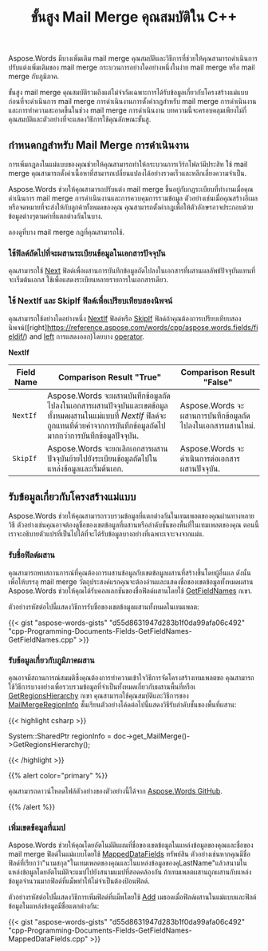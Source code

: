 ﻿---
title: ขั้นสูง Mail Merge คุณสมบัติใน C++
second_title: Aspose.Words สำหรับ C++
articleTitle: ขั้นสูง Mail Merge งคุณ
linktitle: ขั้นสูง Mail Merge งคุณ
type: docs
description: "Aspose.Words สำหรับ C++ ให้บางขั้นสูง mail merge คุณสมบัติที่ช่วยให้คุณสามารถดำเนินการต่อไป mail merge การปรับแต่ง ตัวอย่างเช่นการได้รับข้อมูลเกี่ยวกับโครงสร้างแม่แบบกฎการตั้งค่าการทำความสะอาดหลังจาก mail merge การดำเนินงานและอื่นๆ."
keywords: "use advanced mail merge features c++"
weight: 50
url: /th/cpp/advanced-mail-merge-features/
---

Aspose.Words มีบางเพิ่มเติม mail merge คุณสมบัติและวิธีการที่ช่วยให้คุณสามารถดำเนินการปรับแต่งเพิ่มเติมของ mail merge กระบวนการอย่างใดอย่างหนึ่งในง่าย mail merge หรือ mail merge กับภูมิภาค.

ขั้นสูง mail merge คุณสมบัติรวมถึงแต่ไม่จำกัดเฉพาะการได้รับข้อมูลเกี่ยวกับโครงสร้างแม่แบบก่อนที่จะดำเนินการ mail merge การดำเนินงานการตั้งค่ากฎสำหรับ mail merge การดำเนินงานและการทำความสะอาดขึ้นในช่วง mail merge การดำเนินงาน บทความนี้จะครอบคลุมเพียงไม่กี่คุณสมบัติและตัวอย่างที่จะแสดงวิธีการใช้คุณลักษณะขั้นสู.

## กำหนดกฎสำหรับ Mail Merge การดำเนินงาน

การเพิ่มกฎลงในแม่แบบของคุณช่วยให้คุณสามารถทำให้กระบวนการเวิร์กโฟลว์มีประสิท ใช้ mail merge คุณสามารถตั้งค่าเนื้อหาที่สามารถเปลี่ยนแปลงได้อย่างรวดเร็วและหลีกเลี่ยงความจำเป็น.

Aspose.Words ช่วยให้คุณสามารถปรับแต่ง mail merge ขึ้นอยู่กับกฎระเบียบที่ทำงานเมื่อคุณดำเนินการ mail merge การดำเนินงานและการควบคุมการรวมข้อมูล ตัวอย่างเช่นเมื่อคุณสร้างอีเมลหรือจดหมายที่จะส่งให้กับลูกค้าทั้งหมดของคุณ คุณสามารถตั้งค่ากฎเพื่อให้ตัวอักษรอาจประกอบด้วยข้อมูลต่างๆตามค่าที่แตกต่างกันในบาง.

ลองดูที่บาง mail merge กฎที่คุณสามารถใช้.

### ใช้ฟิลด์ถัดไปที่จะผสานระเบียนข้อมูลในเอกสารปัจจุบัน

คุณสามารถใช้ [Next](https://reference.aspose.com/words/cpp/aspose.words.fields/fieldnext/) ฟิลด์เพื่อผสานการบันทึกข้อมูลถัดไปลงในเอกสารที่ผสานผลลัพธ์ปัจจุบันแทนที่จะเริ่มต้นเอกส ใช้เพื่อแสดงระเบียนหลายรายการในเอกสารเดียว.

### ใช้ NextIf และ SkipIf ฟิลด์เพื่อเปรียบเทียบสองนิพจน์

คุณสามารถใช้อย่างใดอย่างหนึ่ง [NextIf](https://reference.aspose.com/words/cpp/aspose.words.fields/fieldnextif) ฟิลด์หรือ [SkipIf](https://reference.aspose.com/words/cpp/aspose.words.fields/fieldskipif/) ฟิลด์ถ้าคุณต้องการเปรียบเทียบสองนิพจน์([right]https://reference.aspose.com/words/cpp/aspose.words.fields/fieldif/) and [left](https://reference.aspose.com/words/cpp/aspose.words.fields/fieldif/get_leftexpression/) การแสดงออก)โดยบาง [operator](https://reference.aspose.com/words/cpp/aspose.words.fields/fieldskipif/get_comparisonoperator/).

**NextIf**

| **Field Name** | **Comparison Result "True"** | **Comparison Result "False"** |
| -------------- | ------------------------------------------------------------ | ------------------------------------------------------------ |
| `NextIf` | Aspose.Words จะผสานบันทึกข้อมูลถัดไปลงในเอกสารผสานปัจจุบันและเขตข้อมูลทั้งหมดผสานในแม่แบบที่ *NextIf* ฟิลด์จะถูกแทนที่ด้วยค่าจากการบันทึกข้อมูลถัดไปมากกว่าการบันทึกข้อมูลปัจจุบัน. | Aspose.Words จะผสานการบันทึกข้อมูลถัดไปลงในเอกสารผสานใหม่. |
| `SkipIf` | Aspose.Words จะยกเลิกเอกสารผสานปัจจุบันย้ายไปยังระเบียนข้อมูลถัดไปในแหล่งข้อมูลและเริ่มต้นเอก. | Aspose.Words จะดำเนินการต่อเอกสารผสานปัจจุบัน. |

## รับข้อมูลเกี่ยวกับโครงสร้างแม่แบบ

Aspose.Words ช่วยให้คุณสามารถรวบรวมข้อมูลที่แตกต่างกันในเทมเพลตของคุณผ่านทางหลายวิธี ตัวอย่างเช่นคุณอาจต้องดูชื่อของเขตข้อมูลที่ผสานหรือลำดับชั้นของพื้นที่ในเทมเพลตของคุณ ตอนนี้เราจะอธิบายตัวแปรที่เป็นไปได้ที่จะได้รับข้อมูลบางอย่างที่เฉพาะเจาะจงจากแม่แ.

### รับชื่อฟิลด์ผสาน

คุณสามารถพบสถานการณ์ที่คุณต้องการผสานข้อมูลกับเขตข้อมูลผสานที่สร้างขึ้นโดยผู้อื่นแล ดังนั้นเพื่อให้บรรลุ mail merge วัตถุประสงค์แรกคุณจะต้องอ่านและแสดงชื่อของเขตข้อมูลทั้งหมดผสาน Aspose.Words ช่วยให้คุณได้รับคอลเลกชันของชื่อฟิลด์ผสานโดยใช้ [GetFieldNames](https://reference.aspose.com/words/cpp/aspose.words.mailmerging/mailmerge/getfieldnames/) กเขา.

ตัวอย่างรหัสต่อไปนี้แสดงวิธีการรับชื่อของเขตข้อมูลผสานทั้งหมดในเทมเพลต:

{{< gist "aspose-words-gists" "d55d8631947d283b1f0da99afa06c492" "cpp-Programming-Documents-Fields-GetFieldNames-GetFieldNames.cpp" >}}

### รับข้อมูลเกี่ยวกับภูมิภาคผสาน

คุณอาจมีสถานการณ์สมมติซึ่งคุณต้องการทำความเข้าใจวิธีการจัดโครงสร้างเทมเพลตขอ คุณสามารถใช้วิธีการบางอย่างเพื่อรวบรวมข้อมูลที่จำเป็นทั้งหมดเกี่ยวกับผสานพื้นที่หรือเ [GetRegionsHierarchy](https://reference.aspose.com/words/cpp/aspose.words.mailmerging/mailmerge/getregionshierarchy/) กเขา คุณสามารถใช้คุณสมบัติและวิธีการของ [MailMergeRegionInfo](https://reference.aspose.com/words/cpp/aspose.words.mailmerging/mailmergeregioninfo/) ชั้นเรียนตัวอย่างโค้ดต่อไปนี้แสดงวิธีรับลำดับชั้นของพื้นที่ผสาน:

{{< highlight csharp >}}

System::SharedPtr<MailMergeRegionInfo> regionInfo = doc->get_MailMerge()->GetRegionsHierarchy();

{{< /highlight >}}


{{% alert color="primary" %}}

คุณสามารถดาวน์โหลดไฟล์ตัวอย่างของตัวอย่างนี้ได้จาก [Aspose.Words GitHub](https://github.com/aspose-words/Aspose.Words-for-C/tree/master/Examples).

{{% /alert %}}

### เพิ่มเขตข้อมูลที่แมป

Aspose.Words ช่วยให้คุณโดยอัตโนมัติแผนที่ชื่อของเขตข้อมูลในแหล่งข้อมูลของคุณและชื่อของ mail merge ฟิลด์ในแม่แบบโดยใช้ [MappedDataFields](https://reference.aspose.com/words/cpp/aspose.words.mailmerging/mailmerge/get_mappeddatafields/) ทรัพย์สิน ตัวอย่างเช่นหากคุณมีชื่อฟิลด์ที่เรียกว่า"นามสกุล"ในเทมเพลตของคุณและในแหล่งข้อมูลของคุLastName"แล้วสนามในแหล่งข้อมูลโดยอัตโนมัติจะแมปไปยังสนามแมปที่สอดคล้องกัน ถ้าเทมเพลตผสานถูกผสานกับแหล่งข้อมูลจำนวนมากฟิลด์ที่แม็พทำให้ไม่จำเป็นต้องป้อนฟิลด์.

ตัวอย่างรหัสต่อไปนี้แสดงวิธีการเพิ่มฟิลด์ที่แม็พโดยใช้ [Add](https://reference.aspose.com/words/cpp/aspose.words.mailmerging/mappeddatafieldcollection/add/) เมธอดเมื่อฟิลด์ผสานในแม่แบบและฟิลด์ข้อมูลในแหล่งข้อมูลมีชื่อแตกต่างกัน:

{{< gist "aspose-words-gists" "d55d8631947d283b1f0da99afa06c492" "cpp-Programming-Documents-Fields-GetFieldNames-MappedDataFields.cpp" >}}
